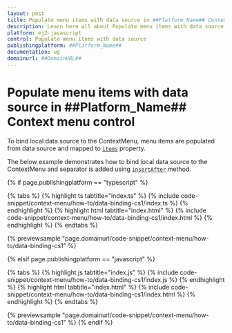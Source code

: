 ```yaml
---
layout: post
title: Populate menu items with data source in ##Platform_Name## Context menu control | Syncfusion
description: Learn here all about Populate menu items with data source in Syncfusion ##Platform_Name## Context menu control of Syncfusion Essential JS 2 and more.
platform: ej2-javascript
control: Populate menu items with data source 
publishingplatform: ##Platform_Name##
documentation: ug
domainurl: ##DomainURL##
---
```


# Populate menu items with data source in ##Platform_Name## Context menu control

To bind local data source to the ContextMenu, menu items are populated from data source and mapped to [`items`](../../api/context-menu/menuItemModel#items) property.

The below example demonstrates how to bind local data source to the ContextMenu and separator is added using [`insertAfter`](../../api/context-menu#insertafter) method.

{% if page.publishingplatform == "typescript" %}

 {% tabs %}
{% highlight ts tabtitle="index.ts" %}
{% include code-snippet/context-menu/how-to/data-binding-cs1/index.ts %}
{% endhighlight %}
{% highlight html tabtitle="index.html" %}
{% include code-snippet/context-menu/how-to/data-binding-cs1/index.html %}
{% endhighlight %}
{% endtabs %}
        
{% previewsample "page.domainurl/code-snippet/context-menu/how-to/data-binding-cs1" %}

{% elsif page.publishingplatform == "javascript" %}

{% tabs %}
{% highlight js tabtitle="index.js" %}
{% include code-snippet/context-menu/how-to/data-binding-cs1/index.js %}
{% endhighlight %}
{% highlight html tabtitle="index.html" %}
{% include code-snippet/context-menu/how-to/data-binding-cs1/index.html %}
{% endhighlight %}
{% endtabs %}

{% previewsample "page.domainurl/code-snippet/context-menu/how-to/data-binding-cs1" %}
{% endif %}
